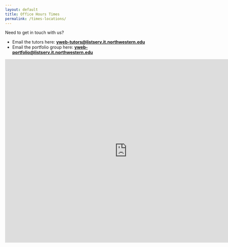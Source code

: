 ```yaml
---
layout: default
title: Office Hours Times
permalink: /times-locations/
---
```

Need to get in touch with us?
* Email the tutors here: **yweb-tutors@listserv.it.northwestern.edu**
* Email the portfolio group here: **yweb-portfolio@listserv.it.northwestern.edu**

<iframe src="https://calendar.google.com/calendar/embed?height=600&amp;wkst=1&amp;bgcolor=%23ffffff&amp;ctz=America%2FChicago&amp;src=Zmg3NzVxMWs2cmo4dHM1dmtpZDRzajJqNGtAZ3JvdXAuY2FsZW5kYXIuZ29vZ2xlLmNvbQ&amp;color=%23D81B60&amp;showCalendars=0&amp;showTitle=0&amp;showNav=0&amp;showDate=0&amp;showTabs=0&amp;showPrint=0&amp;mode=AGENDA" style="border-width:0" width="800" height="600" frameborder="0" scrolling="no"></iframe>

